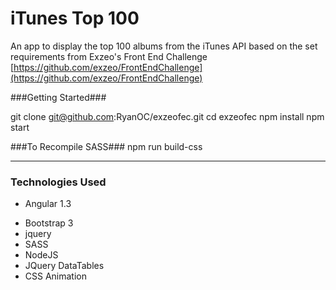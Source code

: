 iTunes Top 100
====================

An app to display the top 100 albums from the iTunes API based on the set requirements from Exzeo's Front End Challenge [https://github.com/exzeo/FrontEndChallenge](https://github.com/exzeo/FrontEndChallenge)


###Getting Started###

  git clone git@github.com:RyanOC/exzeofec.git
  cd exzeofec
	npm install
	npm start

###To Recompile SASS###
	npm run build-css


  -------
  ### Technologies Used

  * Angular 1.3
  + Bootstrap 3
  + jquery
  + SASS
  + NodeJS
  + JQuery DataTables
  + CSS Animation
